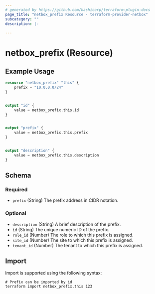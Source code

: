 ```yaml
---
# generated by https://github.com/hashicorp/terraform-plugin-docs
page_title: "netbox_prefix Resource - terraform-provider-netbox"
subcategory: ""
description: |-
  
---
```


# netbox_prefix (Resource)



## Example Usage

```terraform
resource "netbox_prefix" "this" {
    prefix = "10.0.0.0/24"
}


output "id" {
    value = netbox_prefix.this.id
}


output "prefix" {
    value = netbox_prefix.this.prefix
}


output "description" {
    value = netbox_prefix.this.description
}
```

<!-- schema generated by tfplugindocs -->
## Schema

### Required

- `prefix` (String) The prefix address in CIDR notation.

### Optional

- `description` (String) A brief description of the prefix.
- `id` (String) The unique numeric ID of the prefix.
- `role_id` (Number) The role to which this prefix is assigned.
- `site_id` (Number) The site to which this prefix is assigned.
- `tenant_id` (Number) The tenant to which this prefix is assigned.

## Import

Import is supported using the following syntax:

```shell
# Prefix can be imported by id
terraform import netbox_prefix.this 123
```
